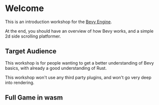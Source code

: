 # Welcome

This is an introduction workshop for the [Bevy Engine](https://bevyengine.org).

At the end, you should have an overview of how Bevy works, and a simple 2d side scrolling platformer.

## Target Audience

This workshop is for people wanting to get a better understanding of Bevy basics, with already a good understanding of Rust.

This workshop won't use any third party plugins, and won't go very deep into rendering.

## Full Game in wasm

<canvas id="game">
<script type="module">
    import init from './workshop.js'
    init()
</script>
